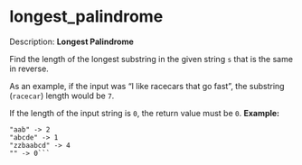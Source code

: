 # longest_palindrome
Description:
**Longest Palindrome**

Find the length of the longest substring in the given string ```s``` that is the same in reverse.

As an example, if the input was “I like racecars that go fast”, the substring (```racecar```) length would be ```7```.

If the length of the input string is ```0```, the return value must be ```0```.
**Example:**

```"a" -> 1 
"aab" -> 2  
"abcde" -> 1
"zzbaabcd" -> 4
"" -> 0```